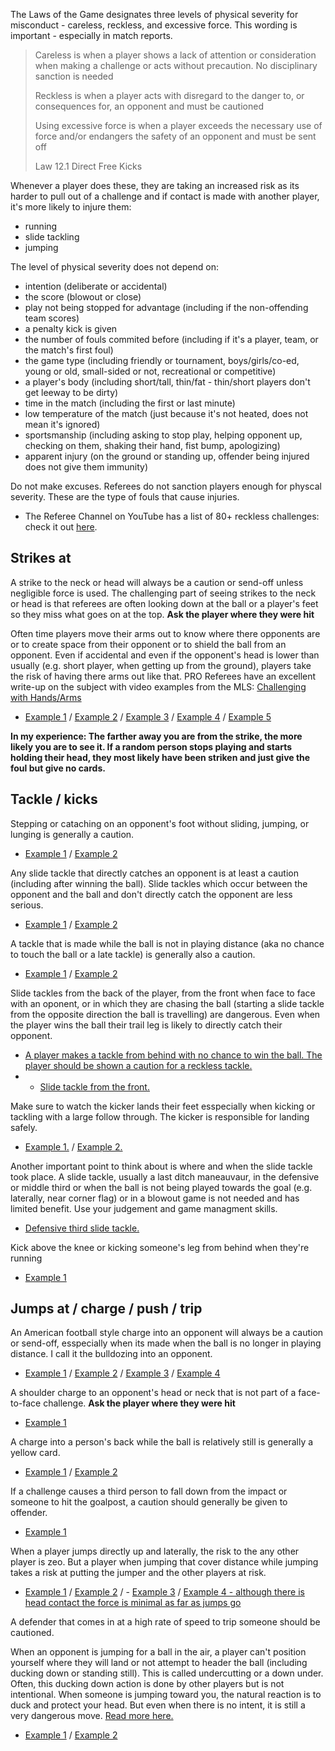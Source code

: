 The Laws of the Game designates three levels of physical severity for misconduct - careless, reckless, and excessive force. This wording is important - especially in match reports.

> Careless is when a player shows a lack of attention or consideration when making a challenge or acts without precaution. No disciplinary sanction is needed
> 
> Reckless is when a player acts with disregard to the danger to, or consequences for, an opponent and must be cautioned
> 
> Using excessive force is when a player exceeds the necessary use of force and/or endangers the safety of an opponent and must be sent off
> 
> Law 12.1 Direct Free Kicks

Whenever a player does these, they are taking an increased risk as its harder to pull out of a challenge and if contact is made with another player, it's more likely to injure them:
- running
- slide tackling
- jumping

The level of physical severity does not depend on:
- intention (deliberate or accidental)
- the score (blowout or close)
- play not being stopped for advantage (including if the non-offending team scores)
- a penalty kick is given
- the number of fouls commited before (including if it's a player, team, or the match's first foul)
- the game type (including friendly or tournament, boys/girls/co-ed, young or old, small-sided or not, recreational or competitive)
- a player's body (including short/tall, thin/fat - thin/short players don't get leeway to be dirty)
- time in the match (including the first or last minute)
- low temperature of the match (just because it's not heated, does not mean it's ignored)
- sportsmanship (including asking to stop play, helping opponent up, checking on them, shaking their hand, fist bump, apologizing)
- apparent injury (on the ground or standing up, offender being injured does not give them immunity)

Do not make excuses. Referees do not sanction players enough for physcal severity. These are the type of fouls that cause injuries. 
- The Referee Channel on YouTube has a list of 80+ reckless challenges: check it out [here](https://www.youtube.com/playlist?list=PL4OiywE4asSdqTZIY2Lpw9ks2BY5ExiR9).

## Strikes at

A strike to the neck or head will always be a caution or send-off unless negligible force is used. The challenging part of seeing strikes to the neck or head is that referees are often looking down at the ball or a player's feet so they miss what goes on at the top. **Ask the player where they were hit**

Often time players move their arms out to know where there opponents are or to create space from their opponent or to shield the ball from an opponent. Even if accidental and even if the opponent's head is lower than usually (e.g. short player, when getting up from the ground), players take the risk of having there arms out like that. PRO Referees have an excellent write-up on the subject with video examples from the MLS: [Challenging with Hands/Arms](https://proreferees.com/2020/04/20/pro-insight-tool-or-weapon-challenging-with-hands-arms/)

- [Example 1](https://youtu.be/Zxnn7GNixcQ?t=876) / [Example 2](https://youtu.be/06lqnmddvKQ?t=142) / [Example 3](https://youtu.be/N9gHcVw_aws?t=714) / [Example 4](https://www.youtube.com/watch?v=nRJUKBI9Fnk&t=717s) / [Example 5](https://youtu.be/nRJUKBI9Fnk?t=711)

**In my experience: The farther away you are from the strike, the more likely you are to see it. If a random person stops playing and starts holding their head, they most likely have been striken and just give the foul but give no cards.**

## Tackle / kicks

Stepping or cataching on an opponent's foot without sliding, jumping, or lunging is generally a caution.
- [Example 1](https://www.youtube.com/watch?v=ppq4hrSv2Tc&t=154s) / [Example 2](https://youtu.be/w-pwxB-ygjM?feature=shared&t=144)

Any slide tackle that directly catches an opponent is at least a caution (including after winning the ball). Slide tackles which occur between the opponent and the ball and don't directly catch the opponent are less serious.
- [Example 1](https://youtu.be/GBHiiU8lekE?t=386) / [Example 2](https://youtu.be/FxcrgGIW_pw?feature=shared&t=285)

A tackle that is made while the ball is not in playing distance (aka no chance to touch the ball or a late tackle) is generally also a caution. 
- [Example 1](https://www.youtube.com/watch?v=WJP50N3Jq-E) / [Example 2](https://youtu.be/eFxYX4x1za0?t=790)

Slide tackles from the back of the player, from the front when face to face with an oponent, or in which they are chasing the ball (starting a slide tackle from the opposite direction the ball is travelling) are dangerous. Even when the player wins the ball their trail leg is likely to directly catch their opponent.
- [A player makes a tackle from behind with no chance to win the ball. The player should be shown a caution for a reckless tackle.](https://youtu.be/ICuWXmOqcho)
- - [Slide tackle from the front.](https://youtu.be/7fNr7Yk55TM?feature=shared&t=230)

Make sure to watch the kicker lands their feet esspecially when kicking or tackling with a large follow through. The kicker is responsible for landing safely.
- [Example 1.](https://youtu.be/cC2xKHflYkY?feature=shared&t=786) / [Example 2.](https://youtu.be/cC2xKHflYkY?feature=shared&t=785)

Another important point to think about is where and when the slide tackle took place. A slide tackle, usually a last ditch maneauvaur, in the defensive or middle third or when the ball is not being played towards the goal (e.g. laterally, near corner flag) or in a blowout game is not needed and has limited benefit. Use your judgement and game managment skills. 
- [Defensive third slide tackle.](https://youtu.be/yueTdu0S_Js?feature=shared&t=1016)

Kick above the knee or kicking someone's leg from behind when they're running
- [Example 1](https://youtu.be/CP5o_bPAYrg?feature=shared&t=751)

## Jumps at / charge / push / trip

An American football style charge into an opponent will always be a caution or send-off, esspecially when its made when the ball is no longer in playing distance. I call it the bulldozing into an opponent. 

- [Example 1](https://youtu.be/Zxnn7GNixcQ?t=678) / [Example 2](https://youtu.be/GBHiiU8lekE?t=420) / [Example 3](https://youtu.be/7cZpV_ZAfzw) / [Example 4](https://youtu.be/vR3DpyYTH2k)

A shoulder charge to an opponent's head or neck that is not part of a face-to-face challenge. **Ask the player where they were hit**
- [Example 1](https://youtu.be/GBHiiU8lekE?t=217)

A charge into a person's back while the ball is relatively still is generally a yellow card.
- [Example 1](https://youtu.be/yueTdu0S_Js?feature=shared&t=120) / [Example 2](https://youtu.be/79cBWbiWElA?feature=shared&t=605)

If a challenge causes a third person to fall down from the impact or someone to hit the goalpost, a caution should generally be given to offender.
- [Example 1](https://youtu.be/qUwa-YNH-ek)

When a player jumps directly up and laterally, the risk to the any other player is zeo. But a player when jumping that cover distance while jumping takes a risk at putting the jumper and the other players at risk. 

- [Example 1](https://youtu.be/u-y3AiAm2pI?t=606) / [Example 2](https://youtu.be/GYWeklAEl_0?t=6) / - [Example 3](https://youtu.be/7S_jphEXARY) / [Example 4 - although there is head contact the force is minimal as far as jumps go](https://youtu.be/CjSmyUcN_XY)

A defender that comes in at a high rate of speed to trip someone should be cautioned. 

When an opponent is jumping for a ball in the air, a player can't position yourself where they will land or not attempt to header the ball (including ducking down or standing still). This is called undercutting or a down under. Often, this ducking down action is done by other players but is not intentional. When someone is jumping toward you, the natural reaction is to duck and protect your head. But even when there is no intent, it is still a very dangerous move. [Read more here.](https://the18.com/soccer-entertainment/forget-var-its-time-rethink-way-football-arbitrates-aerial-challenges?amp=)
- [Example 1](https://www.tiktok.com/t/ZPRW7qUWT/) / [Example 2](https://youtu.be/VihDwiKCan4?feature=shared&t=91)
